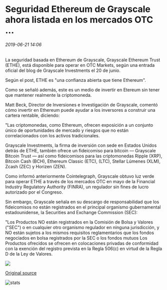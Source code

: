 # Seguridad Ethereum de Grayscale ahora listada en los mercados OTC ...

###### 2019-06-21 14:06

La seguridad basada en Ethereum de Grayscale, Grayscale Ethereum Trust (ETHE), está disponible para operar en OTC Markets, según una entrada oficial del blog de Grayscale Investments el 20 de junio.

Según el post, ETHE es "una confianza abierta que tiene Ethereum".

Como se señaló además, este es un medio de invertir en Etereum sin tener que mantener realmente la criptomoneda.

Matt Beck, Director de Inversiones e Investigación de Grayscale, comentó cómo invertir en Ethereum puede ayudar a los inversores a construir una cartera rentable, diciendo:

"Las criptomonedas, como Ethereum, ofrecen exposición a un conjunto único de oportunidades de mercado y riesgos que no están correlacionados con los activos tradicionales.

Grayscale Investments, la firma de inversión con sede en Estados Unidos detrás de ETHE, también ofrece un fideicomiso para bitcoin — Grayscale Bitcoin Trust — así como fideicomisos para las criptomonedas Ripple (XRP), Bitcoin Cash (BCH), Ethereum Classic (ETC), (LTC), Stellar Lúmenes (XLM), Zcash (ZEC) y Horizen (ZEN).

Como informó anteriormente Cointelegraph, Grayscale obtuvo luz verde para operar ETHE a través de los mercados OTC en mayo de la Financial Industry Regulatory Authority (FINRA), un regulador sin fines de lucro autorizado por el Congreso.

Sin embargo, Grayscale señala en su descargo de responsabilidad que los fideicomisos no están registrados en el principal organismo gubernamental estadounidense, la Securities and Exchange Commission (SEC):

"Los Productos NO están registrados en la Comisión de Bolsa y Valores ("SEC") o en cualquier otro organismo regulador en ninguna jurisdicción, y NO están sujetos a los mismos requisitos reglamentarios que los fondos negociados en bolsa registrados por la SEC o los fondos mutuos Los Productos ofrecidos se ofrecen en colocaciones privadas de conformidad con la exención del registro prevista en la Regla 506(c) en virtud de la Regla D de la Ley de Valores.

![](https://s3.cointelegraph.com/storage/uploads/view/bb6b0d305979c80c03f369b54304520c.png)

[Original source](https://cointelegraph.com/news/grayscales-ethereum-security-now-listed-on-otc-markets)

![stats](https://c.statcounter.com/11760860/0/a89fa40b/1/ "stats")